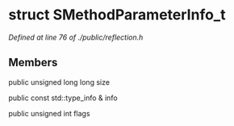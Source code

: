 # struct SMethodParameterInfo_t

*Defined at line 76 of ./public/reflection.h*

## Members

public unsigned long long size

public const std::type_info & info

public unsigned int flags



